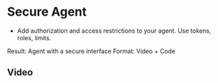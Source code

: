 # Secure Agent

- Add authorization and access restrictions to your agent. Use tokens, roles, limits.

Result: Agent with a secure interface
Format: Video + Code

## Video

